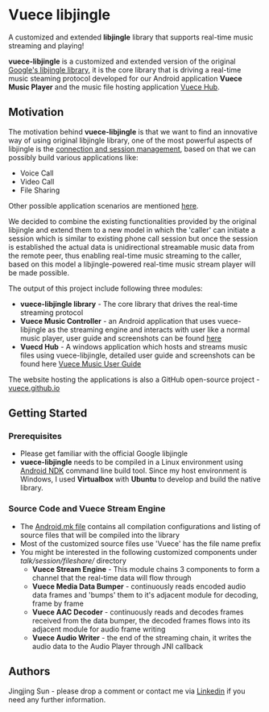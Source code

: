 # Vuece libjingle

A customized and extended **libjingle** library that supports real-time music streaming and playing!


**vuece-libjingle** is a customized and extended version of the original [Google's libjingle library](https://developers.google.com/talk/libjingle/developer_guide), it is the core library that is driving
a real-time music steaming protocol developed for our Android application **Vuece Music Player** and the 
music file hosting application [Vuece Hub](http://www.vuece.com/). 


## Motivation
The motivation behind **vuece-libjingle** is that we want to find an innovative way of using original libjingle library, one 
of the most powerful aspects of libjingle is the [connection and session management](https://developers.google.com/talk/libjingle/make_receive_connections), based on that we can possibly build various applications like:
* Voice Call
* Video Call
* File Sharing

Other possible application scenarios are mentioned [here](https://developers.google.com/talk/libjingle/scenarios).

We decided to combine the existing functionalities provided by the original libjingle and extend them to a new model in which the 'caller' can initiate a session which is similar to existing phone call session but once the session is established the actual data is unidirectional streamable music data from the remote peer, thus enabling real-time music streaming to the caller, based on this model a libjingle-powered real-time music stream player will be made possible.
 
The output of this project include following three modules:
* **vuece-libjingle library** - The core library that drives the real-time streaming protocol
* **Vuece Music Controller** - an Android application that uses vuece-libjingle as the streaming engine and interacts with user like a normal music player, user guide and screenshots can be found [here](http://www.vuece.com/hub.html)
* **Vuecd Hub** - A windows application which hosts and streams music files using vuece-libjingle, detailed user guide and screenshots can be found here [Vuece Music User Guide](http://www.vuece.com/music.html)

The website hosting the applications is also a GitHub open-source project - [vuece.github.io](https://github.com/vuece/vuece.github.io)


## Getting Started

### Prerequisites
* Please get familiar with the official Google libjingle
* **vuece-libjingle** needs to be compiled in a Linux environment using [Android NDK](https://developer.android.com/ndk/) command line build tool. Since my host environment is Windows, I used **Virtualbox** with **Ubuntu** to develop and build the native library.


### Source Code and Vuece Stream Engine
* The [Android.mk file](libjingle/Android.mk) contains all compilation configurations and listing of source files that will be compiled into the library
* Most of the customized source files use 'Vuece' has the file name prefix
* You might be interested in the following customized components under *talk/session/fileshare/* directory
    * **Vuece Stream Engine** - This module chains 3 components to form a channel that the real-time data will flow through 
    * **Vuece Media Data Bumper** - continuously reads encoded audio data frames and 'bumps' them to it's adjacent module for decoding, frame by frame
    * **Vuece AAC Decoder** - continuously reads and decodes frames received from the data bumper, the decoded frames flows into its adjacent module for audio frame writing
    * **Vuece Audio Writer** - the end of the streaming chain, it writes the audio data to the Audio Player through JNI callback


## Authors
Jingjing Sun - please drop a comment or contact me via [Linkedin](https://www.linkedin.com/in/jjsun001) if you need any further information.

